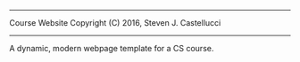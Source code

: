 ________________________________________________________________________

Course Website Copyright (C) 2016, Steven J. Castellucci
________________________________________________________________________

A dynamic, modern webpage template for a CS course.
